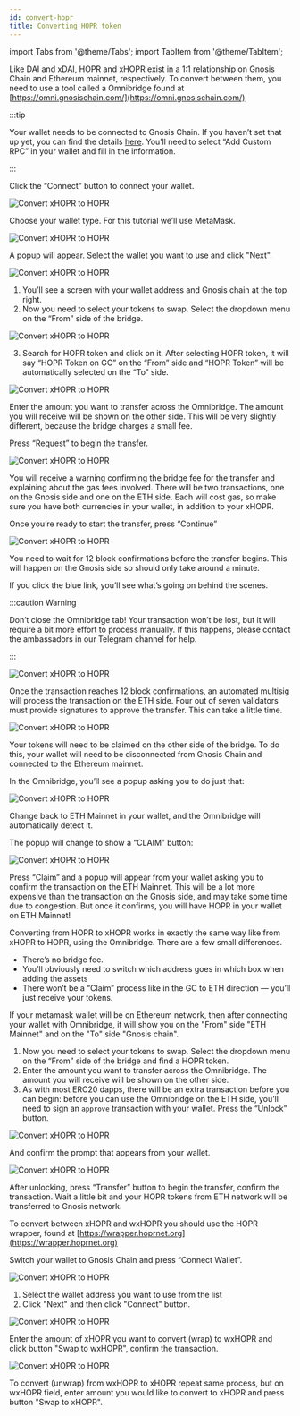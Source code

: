```yaml
---
id: convert-hopr
title: Converting HOPR token
---
```


import Tabs from '@theme/Tabs';
import TabItem from '@theme/TabItem';

Like DAI and xDAI, HOPR and xHOPR exist in a 1:1 relationship on Gnosis Chain and Ethereum mainnet, respectively. To convert between them, you need to use a tool called a Omnibridge found at [https://omni.gnosischain.com/](https://omni.gnosischain.com/)

<Tabs>
<TabItem value="xhtoh" label="xHOPR to HOPR">

:::tip

Your wallet needs to be connected to Gnosis Chain. If you haven’t set that up yet, you can find the details [here](https://docs.gnosischain.com/tools/wallets/metamask/). You’ll need to select “Add Custom RPC” in your wallet and fill in the information.

:::

Click the “Connect” button to connect your wallet.

![Convert xHOPR to HOPR](/img/convertion/xh_h-1.png)

Choose your wallet type. For this tutorial we’ll use MetaMask.

![Convert xHOPR to HOPR](/img/convertion/xh_h-2.png)

A popup will appear. Select the wallet you want to use and click "Next".

![Convert xHOPR to HOPR](/img/convertion/xh_h-3.png)

1. You’ll see a screen with your wallet address and Gnosis chain at the top right.
2. Now you need to select your tokens to swap. Select the dropdown menu on the “From” side of the bridge.

![Convert xHOPR to HOPR](/img/convertion/xh_h-4.png)

3. Search for HOPR token and click on it. After selecting HOPR token, it will say “HOPR Token on GC” on the “From” side and “HOPR Token” will be automatically selected on the “To” side.

![Convert xHOPR to HOPR](/img/convertion/xh_h-5.png)

Enter the amount you want to transfer across the Omnibridge. The amount you will receive will be shown on the other side. This will be very slightly different, because the bridge charges a small fee.

Press “Request” to begin the transfer.

![Convert xHOPR to HOPR](/img/convertion/xh_h-6.png)

You will receive a warning confirming the bridge fee for the transfer and explaining about the gas fees involved. There will be two transactions, one on the Gnosis side and one on the ETH side. Each will cost gas, so make sure you have both currencies in your wallet, in addition to your xHOPR.

Once you’re ready to start the transfer, press “Continue”

![Convert xHOPR to HOPR](/img/convertion/xh_h-7.png)

You need to wait for 12 block confirmations before the transfer begins. This will happen on the Gnosis side so should only take around a minute.

If you click the blue link, you’ll see what’s going on behind the scenes.

:::caution Warning

Don’t close the Omnibridge tab! Your transaction won’t be lost, but it will require a bit more effort to process manually. If this happens, please contact the ambassadors in our Telegram channel for help.

:::

![Convert xHOPR to HOPR](/img/convertion/xh_h-8.png)

Once the transaction reaches 12 block confirmations, an automated multisig will process the transaction on the ETH side. Four out of seven validators must provide signatures to approve the transfer. This can take a little time.

![Convert xHOPR to HOPR](/img/convertion/xh_h-9.png)

Your tokens will need to be claimed on the other side of the bridge. To do this, your wallet will need to be disconnected from Gnosis Chain and connected to the Ethereum mainnet.

In the Omnibridge, you’ll see a popup asking you to do just that:

![Convert xHOPR to HOPR](/img/convertion/xh_h-10.png)

Change back to ETH Mainnet in your wallet, and the Omnibridge will automatically detect it.

The popup will change to show a “CLAIM” button:

![Convert xHOPR to HOPR](/img/convertion/xh_h-11.png)

Press “Claim” and a popup will appear from your wallet asking you to confirm the transaction on the ETH Mainnet. This will be a lot more expensive than the transaction on the Gnosis side, and may take some time due to congestion. But once it confirms, you will have HOPR in your wallet on ETH Mainnet!

</TabItem>
<TabItem value="htoxh" label="HOPR to xHOPR">

Converting from HOPR to xHOPR works in exactly the same way like from xHOPR to HOPR, using the Omnibridge. There are a few small differences.

- There’s no bridge fee.
- You’ll obviously need to switch which address goes in which box when adding the assets
- There won’t be a “Claim” process like in the GC to ETH direction — you’ll just receive your tokens.

If your metamask wallet will be on Ethereum network, then after connecting your wallet with Omnibridge, it will show you on the "From" side "ETH Mainnet" and on the "To" side "Gnosis chain".

1. Now you need to select your tokens to swap. Select the dropdown menu on the “From” side of the bridge and find a HOPR token.
2. Enter the amount you want to transfer across the Omnibridge. The amount you will receive will be shown on the other side.
3. As with most ERC20 dapps, there will be an extra transaction before you can begin: before you can use the Omnibridge on the ETH side, you’ll need to sign an `approve` transaction with your wallet. Press the “Unlock” button.

![Convert xHOPR to HOPR](/img/convertion/h_xh-1.png)

And confirm the prompt that appears from your wallet.

![Convert xHOPR to HOPR](/img/convertion/h_xh-2.png)

After unlocking, press “Transfer” button to begin the transfer, confirm the transaction. Wait a little bit and your HOPR tokens from ETH network will be transferred to Gnosis network.

</TabItem>
<TabItem value="xhtowxh" label="xHOPR to wxHOPR">

To convert between xHOPR and wxHOPR you should use the HOPR wrapper, found at [https://wrapper.hoprnet.org](https://wrapper.hoprnet.org)

Switch your wallet to Gnosis Chain and press “Connect Wallet”.

![Convert xHOPR to HOPR](/img/convertion/wrapper-1.png)

1. Select the wallet address you want to use from the list
2. Click "Next" and then click "Connect" button.

![Convert xHOPR to HOPR](/img/convertion/wrapper-2.png)

Enter the amount of xHOPR you want to convert (wrap) to wxHOPR and click button "Swap to wxHOPR", confirm the transaction.

![Convert xHOPR to HOPR](/img/convertion/wrapper-3.png)

To convert (unwrap) from wxHOPR to xHOPR repeat same process, but on wxHOPR field, enter amount you would like to convert to xHOPR and press button "Swap to xHOPR".

</TabItem>
</Tabs>
